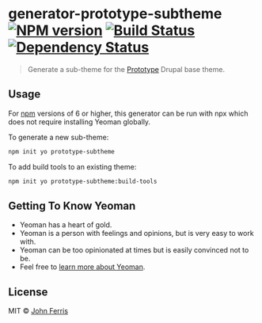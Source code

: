 # generator-prototype-subtheme [![NPM version][npm-image]][npm-url] [![Build Status][travis-image]][travis-url] [![Dependency Status][daviddm-image]][daviddm-url]

> Generate a sub-theme for the [Prototype](https://www.drupal.org/project/prototype) Drupal base theme.

## Usage

For [npm](https://www.npmjs.com/) versions of 6 or higher, this generator can be run with npx which does not require installing Yeoman globally.

To generate a new sub-theme:

```bash
npm init yo prototype-subtheme
```

To add build tools to an existing theme:

```bash
npm init yo prototype-subtheme:build-tools
```

## Getting To Know Yeoman

- Yeoman has a heart of gold.
- Yeoman is a person with feelings and opinions, but is very easy to work with.
- Yeoman can be too opinionated at times but is easily convinced not to be.
- Feel free to [learn more about Yeoman](http://yeoman.io/).

## License

MIT © [John Ferris](https://aten.io)

[npm-image]: https://badge.fury.io/js/generator-prototype-subtheme.svg
[npm-url]: https://npmjs.org/package/generator-prototype-subtheme
[travis-image]: https://travis-ci.com/atendesigngroup/generator-prototype-subtheme.svg?branch=master
[travis-url]: https://travis-ci.com/atendesigngroup/generator-prototype-subtheme
[daviddm-image]: https://david-dm.org/atendesigngroup/generator-prototype-subtheme.svg?theme=shields.io
[daviddm-url]: https://david-dm.org/atendesigngroup/generator-prototype-subtheme
